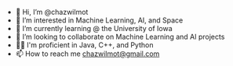 - 👋 Hi, I’m @chazwilmot
- 👀 I’m interested in Machine Learning, AI, and Space
- 🌱 I’m currently learning @ the University of Iowa
- 💞️ I’m looking to collaborate on Machine Learning and AI projects
- 👨‍💻 I'm proficient in Java, C++, and Python
- 📫 How to reach me chazwilmot@gmail.com

<!---
chazwilmot/chazwilmot is a ✨ special ✨ repository because its `README.md` (this file) appears on your GitHub profile.
You can click the Preview link to take a look at your changes.
--->
